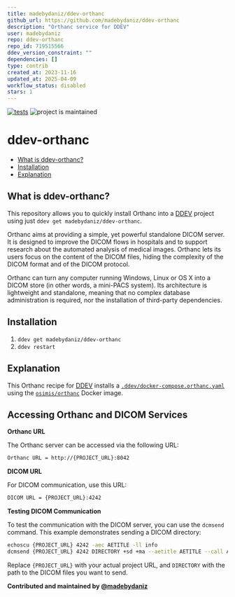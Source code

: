 ```yaml
---
title: madebydaniz/ddev-orthanc
github_url: https://github.com/madebydaniz/ddev-orthanc
description: "Orthanc service for DDEV"
user: madebydaniz
repo: ddev-orthanc
repo_id: 719515566
ddev_version_constraint: ""
dependencies: []
type: contrib
created_at: 2023-11-16
updated_at: 2025-04-09
workflow_status: disabled
stars: 1
---
```


[![tests](https://github.com/madebydaniz/ddev-orthanc/actions/workflows/tests.yml/badge.svg)](https://github.com/madebydaniz/ddev-orthanc/actions/workflows/tests.yml) ![project is maintained](https://img.shields.io/maintenance/yes/2024.svg)

# ddev-orthanc <!-- omit in toc -->

* [What is ddev-orthanc?](#what-is-ddev-orthanc)
* [Installation](#installation)
* [Explanation](#explanation)

## What is ddev-orthanc?
This repository allows you to quickly install Orthanc into a [DDEV](https://ddev.readthedocs.io) project using just `ddev get madebydaniz/ddev-orthanc`.

Orthanc aims at providing a simple, yet powerful standalone DICOM server. It is designed to improve the DICOM flows in hospitals and to support research about the automated analysis of medical images. Orthanc lets its users focus on the content of the DICOM files, hiding the complexity of the DICOM format and of the DICOM protocol.

Orthanc can turn any computer running Windows, Linux or OS X into a DICOM store (in other words, a mini-PACS system). Its architecture is lightweight and standalone, meaning that no complex database administration is required, nor the installation of third-party dependencies.

## Installation

1. `ddev get madebydaniz/ddev-orthanc`
2. `ddev restart`

## Explanation

This Orthanc recipe for [DDEV](https://ddev.readthedocs.io) installs a [`.ddev/docker-compose.orthanc.yaml`](https://github.com/madebydaniz/ddev-orthanc/blob/main/docker-compose.orthanc.yaml) using the [`osimis/orthanc`](https://hub.docker.com/r/osimis/orthanc/) Docker image.

## Accessing Orthanc and DICOM Services

**Orthanc URL**

The Orthanc server can be accessed via the following URL:
```bash
Orthanc URL = http://{PROJECT_URL}:8042
```

**DICOM URL**

For DICOM communication, use this URL:

```bash
DICOM URL = {PROJECT_URL}:4242
```

**Testing DICOM Communication**

To test the communication with the DICOM server, you can use the `dcmsend` command.
This example demonstrates sending a DICOM directory:

```bash
echoscu {PROJECT_URL} 4242 -aec AETITLE -ll info
dcmsend {PROJECT_URL} 4242 DIRECTORY +sd +ma --aetitle AETITLE --call AETITLE
```

Replace `{PROJECT_URL}` with your actual project URL, and `DIRECTORY` with the path to the DICOM files you want to send.

**Contributed and maintained by [@madebydaniz](https://github.com/madebydaniz)**
